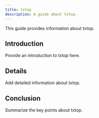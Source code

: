 ```yaml
---
title: txtop
description: A guide about txtop.
---
```


This guide provides information about txtop.

## Introduction

Provide an introduction to txtop here.

## Details

Add detailed information about txtop.

## Conclusion

Summarize the key points about txtop.